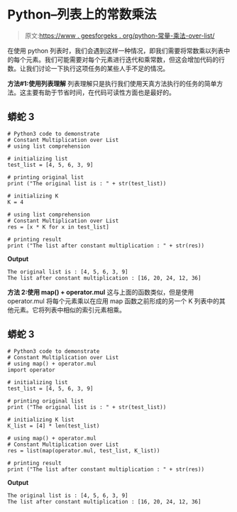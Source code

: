 # Python–列表上的常数乘法

> 原文:[https://www . geesforgeks . org/python-常量-乘法-over-list/](https://www.geeksforgeeks.org/python-constant-multiplication-over-list/)

在使用 python 列表时，我们会遇到这样一种情况，即我们需要将常数乘以列表中的每个元素。我们可能需要对每个元素进行迭代和乘常数，但这会增加代码的行数。让我们讨论一下执行这项任务的某些人手不足的情况。

**方法#1:使用列表理解**
列表理解只是执行我们使用天真方法执行的任务的简单方法。这主要有助于节省时间，在代码可读性方面也是最好的。

## 蟒蛇 3

```
# Python3 code to demonstrate
# Constant Multiplication over List
# using list comprehension

# initializing list
test_list = [4, 5, 6, 3, 9]

# printing original list
print ("The original list is : " + str(test_list))

# initializing K
K = 4

# using list comprehension
# Constant Multiplication over List
res = [x * K for x in test_list]

# printing result
print ("The list after constant multiplication : " + str(res))
```

**Output**

```
The original list is : [4, 5, 6, 3, 9]
The list after constant multiplication : [16, 20, 24, 12, 36]
```

**方法 2:使用 map() + operator.mul**
这与上面的函数类似，但是使用 operator.mul 将每个元素乘以在应用 map 函数之前形成的另一个 K 列表中的其他元素。它将列表中相似的索引元素相乘。

## 蟒蛇 3

```
# Python3 code to demonstrate
# Constant Multiplication over List
# using map() + operator.mul
import operator

# initializing list
test_list = [4, 5, 6, 3, 9]

# printing original list
print ("The original list is : " + str(test_list))

# initializing K list
K_list = [4] * len(test_list)

# using map() + operator.mul
# Constant Multiplication over List
res = list(map(operator.mul, test_list, K_list))

# printing result
print ("The list after constant multiplication : " + str(res))
```

**Output**

```
The original list is : [4, 5, 6, 3, 9]
The list after constant multiplication : [16, 20, 24, 12, 36]

```